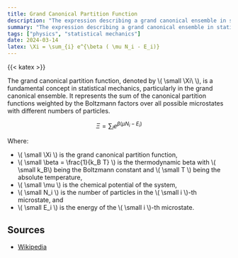 ```yaml
---
title: Grand Canonical Partition Function
description: "The expression describing a grand canonical ensemble in statistical mechanics."
summary: "The expression describing a grand canonical ensemble in statistical mechanics."
tags: ["physics", "statistical mechanics"]
date: 2024-03-14
latex: \Xi = \sum_{i} e^{\beta ( \mu N_i - E_i)}
---
```


{{< katex >}}

The grand canonical partition function, denoted by \\( \small \Xi\ \\), is a fundamental concept in statistical mechanics, particularly in the grand canonical ensemble. It represents the sum of the canonical partition functions weighted by the Boltzmann factors over all possible microstates with different numbers of particles.

$$ \Xi = \sum_{i} e^{\beta ( \mu N_i - E_i)} $$

Where:

- \\( \small \Xi \\) is the grand canonical partition function,
- \\( \small \beta = \frac{1}{k_B T} \\) is the thermodynamic beta with \\( \small k_B\\) being the Boltzmann constant and \\( \small T \\) being the absolute temperature,
- \\( \small \mu \\) is the chemical potential of the system,
- \\( \small N_i \\) is the number of particles in the \\( \small i \\)-th microstate, and
- \\( \small E_i \\) is the energy of the \\( \small i \\)-th microstate.

## Sources

- [Wikipedia](https://en.wikipedia.org/wiki/Partition_function_(statistical_mechanics)#Grand_canonical_partition_function)

